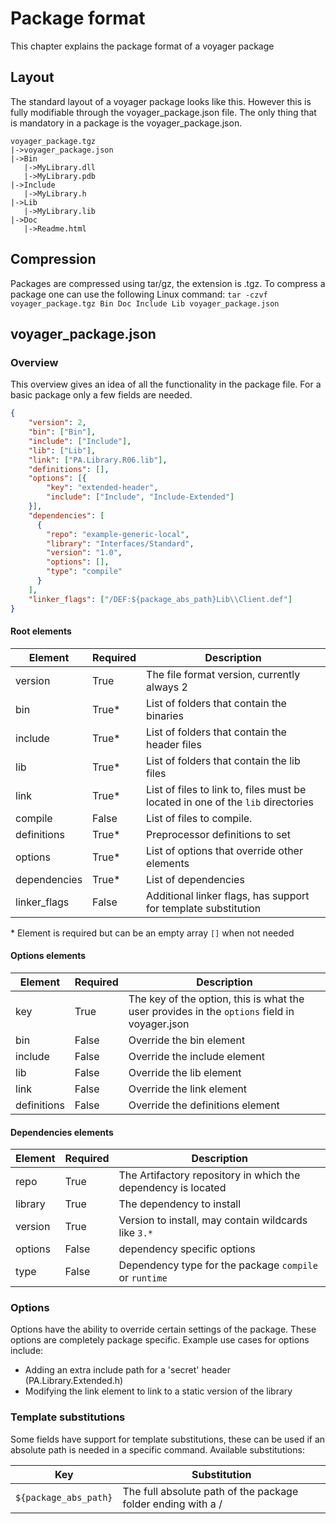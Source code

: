 # Package format
This chapter explains the package format of a voyager package

## Layout
The standard layout of a voyager package looks like this. However this is fully modifiable through the voyager_package.json file.
The only thing that is mandatory in a package is the voyager_package.json.
```
voyager_package.tgz
|->voyager_package.json
|->Bin
   |->MyLibrary.dll
   |->MyLibrary.pdb
|->Include
   |->MyLibrary.h
|->Lib
   |->MyLibrary.lib
|->Doc
   |->Readme.html
```

## Compression
Packages are compressed using tar/gz, the extension is .tgz. To compress a package one can use the following Linux command:
`tar -czvf voyager_package.tgz Bin Doc Include Lib voyager_package.json`

## voyager_package.json

### Overview
This overview gives an idea of all the functionality in the package file. For a basic package only a few fields are needed.
```json
{
    "version": 2,
    "bin": ["Bin"],
    "include": ["Include"],
    "lib": ["Lib"],
    "link": ["PA.Library.R06.lib"],
    "definitions": [],
    "options": [{
        "key": "extended-header",
        "include": ["Include", "Include-Extended"]
    }],
    "dependencies": [
      {
        "repo": "example-generic-local",
        "library": "Interfaces/Standard",
        "version": "1.0",
        "options": [],
        "type": "compile"
      }
    ],
    "linker_flags": ["/DEF:${package_abs_path}Lib\\Client.def"]
}
```
#### Root elements
|Element     |Required|Description|
|------------|--------|-----------|
|version     |True    |The file format version, currently always 2|
|bin         |True*   |List of folders that contain the binaries  |
|include     |True*   |List of folders that contain the header files |
|lib         |True*   |List of folders that contain the lib files |
|link        |True*   |List of files to link to, files must be located in one of the `lib` directories|
|compile     |False   |List of files to compile.|
|definitions |True*   |Preprocessor definitions to set|
|options     |True*   |List of options that override other elements|
|dependencies|True*   |List of dependencies|
|linker_flags|False   |Additional linker flags, has support for template substitution|
\* Element is required but can be an empty array `[]` when not needed

#### Options elements
|Element    |Required|Description|
|-----------|--------|-----------|
|key        |True    |The key of the option, this is what the user provides in the `options` field in voyager.json|
|bin        |False   |Override the bin element|
|include    |False   |Override the include element|
|lib        |False   |Override the lib element|
|link       |False   |Override the link element|
|definitions|False   |Override the definitions element|

#### Dependencies elements
|Element |Required|Description|
|--------|--------|-----------|
|repo    |True    |The Artifactory repository in which the dependency is located|
|library |True    |The dependency to install|
|version |True    |Version to install, may contain wildcards like `3.*`|
|options |False   |dependency specific options|
|type    |False   |Dependency type for the package `compile` or `runtime`|

### Options
Options have the ability to override certain settings of the package. These options are completely package specific.
Example use cases for options include:

* Adding an extra include path for a 'secret' header (PA.Library.Extended.h)
* Modifying the link element to link to a static version of the library

### Template substitutions
Some fields have support for template substitutions, these can be used if an absolute path is needed in a specific command.
Available substitutions:

|Key                  |Substitution|
|---------------------|------------|
|`${package_abs_path}`|The full absolute path of the package folder ending with a /|